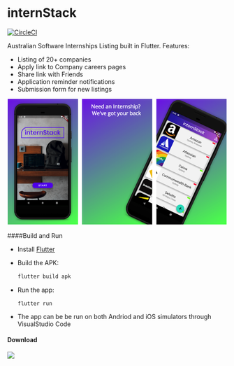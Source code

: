 # internStack

[![CircleCI](https://circleci.com/gh/cbeardsmore/internStack/tree/master.svg?style=shield&circle-token=9fd87180d52997ded1c13fc84bbe736744778d98)](https://circleci.com/gh/cbeardsmore/internStack/tree/master)

Australian Software Internships Listing built in Flutter. Features:

- Listing of 20+ companies
- Apply link to Company careers pages
- Share link with Friends
- Application reminder notifications 
- Submission form for new listings

![](screenshots/3-panel.png)

####Build and Run

- Install [Flutter](https://flutter.dev/docs/get-started/install)
- Build the APK:

	```bash
	flutter build apk
	```

- Run the app:

	```
	flutter run
	```
	
- The app can be be run on both Andriod and iOS simulators through VisualStudio Code

#### Download

![](https://play.google.com/intl/en_us/badges/images/generic/en_badge_web_generic.png)
